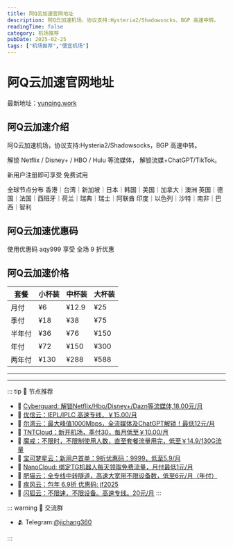 ```yaml
---
title: 阿Q云加速官网地址
description: 阿Q云加速机场，协议支持:Hysteria2/Shadowsocks，BGP 高速中转。
readingTime: false
category: 机场推荐
pubDate: 2025-02-25
tags: ["机场推荐","便宜机场"]
---
```


# 阿Q云加速官网地址

最新地址：[yunqing.work](https://a.suola.link/youxinyun)

## 阿Q云加速介绍

阿Q云加速机场，协议支持:Hysteria2/Shadowsocks，BGP 高速中转。

解锁 Netflix / Disney+ / HBO / Hulu 等流媒体， 解锁流媒+ChatGPT/TikTok。

新用户注册即可享受 免费试用

全球节点分布
香港｜台湾｜新加坡｜日本｜韩国｜美国｜加拿大｜澳洲
英国｜德国｜法国｜西班牙｜荷兰｜瑞典｜瑞士｜阿联酋
印度｜以色列｜沙特｜南非｜巴西｜智利

## 阿Q云加速优惠码

使用优惠码 aqy999 享受 全场 9 折优惠

## 阿Q云加速价格

|套餐|小杯装|中杯装|大杯装|
|----|----|----|----|
|月付|¥6|¥12.9|¥25|
|季付|¥18|¥38|¥75|
|半年付|¥36|¥76|¥150|
|年付|¥72|¥150|¥300|
|两年付|¥130|¥288|¥588|


---------
---------

::: tip 🎉 节点推荐
- 🚀 [Cyberguard: 解锁Netflix/Hbo/Disney+/Dazn等流媒体,18.00元/月](https://www.cyberguard.best/#/register?code=XsreC0T5)<br>
- 🚀 [优信云：IEPL/IPLC 高速专线，￥15.00/月](https://www.优信云.com/#/register?code=JRtE5uIV)<br>
- 🚀 [尔湾云：最大峰值1000Mbps，全流媒体及ChatGPT解锁！最低12元/月](https://erwan6.net/auth/register?code=BoObCd)<br>
- 🚀 [TNTCloud：新开机场，季付30，每月低至￥10.00/月](https://haibing822.tntvipaff.cc/#/register?code=GtjJVgml)<br>
- 🚀 [魔戒：不限时，不限制使用人数，直至套餐流量用完，低至￥14.9/130G流量](https://mojie.app/#/register?code=sSdtPtLo)<br>
- 🚀 [宝可梦星云：新用户首单：9折优惠码：9999，低至5.9/月 ](https://love.521pokemon.com/register?code=56ERkkxp)<br>
- 🚀 [NanoCloud: 绑定TG机器人每天领取免费流量，月付最低1元/月](https://edu.uodoo.bid/auth/register?code=JMiOQDHf)<br>
- 🚀 [肥猫云：全专线中转隧道，高速大宽带不限设备数，低至6元/月（年付）](https://fchb1188.fcvipaff.cc/register?aff=X1vZd2wf)<br>
- 🚀 [疾风云：包年 6.9折 优惠码: jf2025](https://homes.tr25.cn?code=ReCm)<br>
- 🚀 [闪狐云：不限速，不限设备。高速专线。20元/月](https://inv02.ffaff.cc/register?aff=WQApz2pv)
:::

::: warning  💬 交流群

- 🫂 Telegram:[@jichang360](https://t.me/jichang360)

:::
